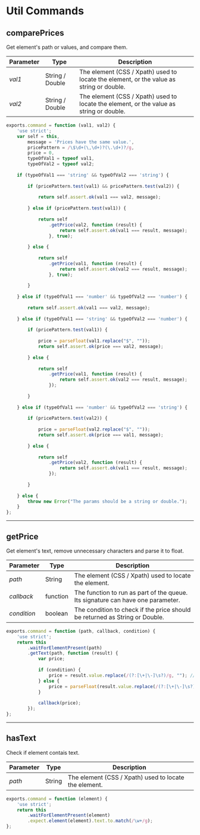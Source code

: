 # Util Commands

## comparePrices
Get element's path or values, and compare them.

Parameter | Type | Description
--- | --- | ---
*val1* | String / Double | The element (CSS / Xpath) used to locate the element, or the value as string or double.
*val2* | String / Double | The element (CSS / Xpath) used to locate the element, or the value as string or double.

```javascript
exports.command = function (val1, val2) {
    'use strict';
    var self = this,
        message = 'Prices have the same value.',
        pricePattern = /\$\d+(\,\d+)?(\.\d+)?/g,
        price = 0,
        typeOfVal1 = typeof val1,
        typeOfVal2 = typeof val2;
    
    if (typeOfVal1 === 'string' && typeOfVal2 === 'string') {
        
        if (pricePattern.test(val1) && pricePattern.test(val2)) {
            
            return self.assert.ok(val1 === val2, message);
            
        } else if (pricePattern.test(val1)) {
            
            return self
                .getPrice(val2, function (result) {
                    return self.assert.ok(val1 === result, message);
                }, true);
            
        } else {
            
            return self
                .getPrice(val1, function (result) {
                    return self.assert.ok(val2 === result, message);
                }, true);
            
        }
        
    } else if (typeOfVal1 === 'number' && typeOfVal2 === 'number') {
        
        return self.assert.ok(val1 === val2, message);
        
    } else if (typeOfVal1 === 'string' && typeOfVal2 === 'number') {
        
        if (pricePattern.test(val1)) {
            
            price = parseFloat(val1.replace("$", ""));
            return self.assert.ok(price === val2, message);
            
        } else {
            
            return self
                .getPrice(val1, function (result) {
                    return self.assert.ok(val2 === result, message);
                });
            
        }
        
    } else if (typeOfVal1 === 'number' && typeOfVal2 === 'string') {
        
        if (pricePattern.test(val2)) {
            
            price = parseFloat(val2.replace("$", ""));
            return self.assert.ok(price === val1, message);
            
        } else {
            
            return self
                .getPrice(val2, function (result) {
                    return self.assert.ok(val1 === result, message);
                });
            
        }
        
    } else {
        throw new Error("The params should be a string or double.");
    }
};
```

---

## getPrice
Get element's text, remove unnecessary characters and parse it to float.

Parameter | Type | Description
--- | --- | ---
*path* | String | The element (CSS / Xpath) used to locate the element.
*callback* | function | The function to run as part of the queue. Its signature can have one parameter.
*condition* | boolean | The condition to check if the price should be returned as String or Double.

```javascript
exports.command = function (path, callback, condition) {
    'use strict';
    return this
        .waitForElementPresent(path)
        .getText(path, function (result) {
            var price;
            
            if (condition) {
                price = result.value.replace(/(?:[\+|\-]\s?)/g, ""); //Returns a string containnign price like '$49.50'
            } else {
                price = parseFloat(result.value.replace(/(?:[\+|\-]\s?)?\$/g, "")); //Returns the result as double
            }
            
            callback(price);
        });
};
```

---

## hasText
Check if element contais text.

Parameter | Type | Description
--- | --- | ---
*path* | String | The element (CSS / Xpath) used to locate the element.

```javascript
exports.command = function (element) {
    'use strict';
    return this
        .waitForElementPresent(element)
        .expect.element(element).text.to.match(/\w+/g);
};
```